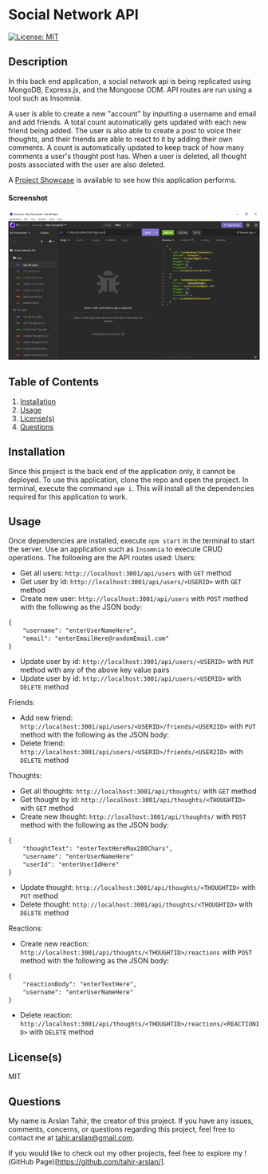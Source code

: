 # Social Network API
[![License: MIT](https://img.shields.io/badge/License-MIT-yellow.svg)](https://opensource.org/licenses/MIT) 

## Description
In this back end application, a social network api is being replicated using MongoDB, Express.js, and the Mongoose ODM. API routes are run using a tool such as Insomnia.

A user is able to create a new "account" by inputting a username and email and add friends. A total count automatically gets updated with each new friend being added. The user is also able to create a post to voice their thoughts, and their friends are able to react to it by adding their own comments. A count is automatically updated to keep track of how many comments a user's thought post has. When a user is deleted, all thought posts associated with the user are also deleted.

A [Project Showcase](https://drive.google.com/file/d/13-j7GVr7gEKV7Tp0_N_9JVFAh9Ttyjnh/view) is available to see how this application performs.

#### Screenshot
![Screenshot](/public/assets/images/screenshot.png)

## Table of Contents
1. [Installation](#installation)
2. [Usage](#usage)
3. [License(s)](#licenses)
4. [Questions](#questions)

## Installation
Since this project is the back end of the application only, it cannot be deployed. To use this application, clone the repo and open the project. In terminal, execute the command `npm i`. This will install all the dependencies required for this application to work.

## Usage
Once dependencies are installed, execute `npm start` in the terminal to start the server. Use an application such as `Insomnia` to execute CRUD operations. The following are the API routes used:
Users: 
- Get all users: `http://localhost:3001/api/users` with `GET` method
- Get user by id: `http://localhost:3001/api/users/<USERID>` with `GET` method
- Create new user: `http://localhost:3001/api/users` with `POST` method with the following as the JSON body:
```
{
	"username": "enterUserNameHere",
	"email": "enterEmailHere@randomEmail.com"
}
```
- Update user by id: `http://localhost:3001/api/users/<USERID>` with `PUT` method with any of the above key value pairs
- Update user by id: `http://localhost:3001/api/users/<USERID>` with `DELETE` method

Friends:
- Add new friend: `http://localhost:3001/api/users/<USERID>/friends/<USER2ID>` with `PUT` method with the following as the JSON body:
- Delete friend: `http://localhost:3001/api/users/<USERID>/friends/<USER2ID>` with `DELETE` method

Thoughts:
- Get all thoughts: `http://localhost:3001/api/thoughts/` with `GET` method
- Get thought by id: `http://localhost:3001/api/thoughts/<THOUGHTID>` with `GET` method
- Create new thought: `http://localhost:3001/api/thoughts/` with `POST` method with the following as the JSON body:
```
{
	"thoughtText": "enterTextHereMax280Chars",
	"username": "enterUserNameHere"
	"userId": "enterUserIdHere"
}
```
- Update thought: `http://localhost:3001/api/thoughts/<THOUGHTID>` with `PUT` method
- Delete thought: `http://localhost:3001/api/thoughts/<THOUGHTID>` with `DELETE` method

Reactions:
- Create new reaction: `http://localhost:3001/api/thoughts/<THOUGHTID>/reactions` with `POST` method with the following as the JSON body:
```
{
	"reactionBody": "enterTextHere",
	"username": "enterUserNameHere"
}
```
- Delete reaction: `http://localhost:3001/api/thoughts/<THOUGHTID>/reactions/<REACTIONID>` with `DELETE` method

## License(s)
MIT

## Questions
My name is Arslan Tahir, the creator of this project. If you have any issues, comments, concerns, or questions regarding this project, feel free to contact me at tahir.arslan@gmail.com.

If you would like to check out my other projects, feel free to explore my !(GitHub Page)[https://github.com/tahir-arslan/].
